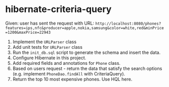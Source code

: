 # hibernate-criteria-query

Given: user has sent the request with URL: 
`http://localhost:8080/phones?features=ips,nfc&producer=apple,nokia,samsung&color=white,red&minPrice=1200&maxPrice=22943`

1. Implement the `URLParser` class
1. Add unit tests for `URLParser` class
1. Run the `init_db.sql` script to generate the schema and insert the data.
1. Configure Hibernate in this project.
1. Add required fields and annotations for `Phone` class.
1. Based on users request - return the data that satisfy the search options (e.g. implement `PhoneDao.findAll` with CriteriaQuery).
1. Return the top 10 most expensive phones. Use HQL here.
